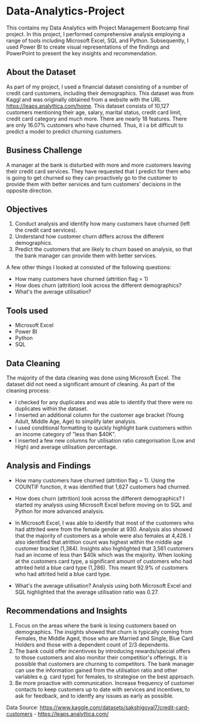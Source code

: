 # Data-Analytics-Project
This contains my Data Analytics with Project Management Bootcamp final project. In this project, I performed comprehensive analysis employing a range of tools including Microsoft Excel, SQL and Python. Subsequently, I used Power BI to create visual representations of the findings and PowerPoint to present the key insights and recommendation. 

## About the Dataset
As part of my project, I used a financial dataset consisting of a number of credit card customers, including their demographics. This dataset was from Kaggl and was originally obtained from a website with the URL https://leaps.analyttica.com/home. This dataset consists of 10,127 customers mentioning their age, salary, marital status, credit card limit, credit card category and much more. There are nearly 18 features. There are only 16.07% customers who have churned. Thus, it i a bit difficult to predict a model to predict churning customers. 

## Business Challenge 
A manager at the bank is disturbed with more and more customers leaving their credit card services. They have requested that I predict for them who is going to get churned so they can proactively go to the customer to provide them with better services and turn customers' decisions in the opposite direction.

## Objectives 
1. Conduct analysis and identify how many customers have churned (left the credit card services).
2. Understand how customer churn differs across the different demographics.
3. Predict the customers that are likely to churn based on analysis, so that the bank manager can provide them with better services.

A few other things I looked at consisted of the following questions:
* How many customers have churned (attrition flag = 1)
* How does churn (attrition) look across the different demographics?
* What's the average utilisation?

## Tools used
* Microsoft Excel
* Power BI
* Python
* SQL

## Data Cleaning
The majority of the data cleaning was done using Microsoft Excel. The dataset did not need a significant amount of cleaning. 
As part of the cleaning process: 
* I checked for any duplicates and was able to identify that there were no duplicates within the dataset.
* I inserted an additional column for the customer age bracket (Young Adult, Middle Age, Age) to simplify later analysis.
* I used conditional formatting to quickly highlight bank customers within an income category of "less than $40K".
* I inserted a few new columns for utilisation ratio categorisation (Low and High) and average utilisation percentage. 

## Analysis and Findings
* How many customers have churned (attrition flag = 1).
Using the COUNTIF function, it was identified that 1,627 customers had churned.

* How does churn (attrition) look across the different demographics?
I started my analysis using Microsoft Excel before moving on to SQL and Python for more advanced analysis.
- In Microsoft Excel, I was able to identify that most of the customers who had atttrited were from the female gender at 930. Analysis also showed that the majority of customers as a whole were also females at 4,428. I also identified that atrittion count was highest within the middle age customer bracket (1,384). Insights also highlighted that 3,561 customers had an income of less than $40k which was the majority. When looking at the customers card type, a significant amount of customers who had attrited held a blue card type (1,286). This meant 92.9% of customers who had attrited held a blue card type. 
  
* What's the average utilisation?
Analysis using both Microsoft Excel and SQL highlighted that the average utilisation ratio was 0.27. 

## Recommendations and Insights
1. Focus on the areas where the bank is losing customers based on demographics. The insights showed that churn is typically coming from Females, the Middle Aged, those who are Married and Single, Blue Card Holders and those with a dependent count of 2/3 dependents.
2. The bank could offer incentivves by introducing rewards/special offers to those customers and also monitor their competitior's offerings. It is possible that customers are churning to competitors. The bank manager can use the information gained from the utilisation ratio and other variables e.g. card type) for females, to strategise on the best approach.
3. Be more proactive with communication. Increase frequency of customer contacts to keep customers up to date with services and incentives, to ask for feedback, and to identfy any issues as early as possible. 

Data Source: https://www.kaggle.com/datasets/sakshigoyal7/credit-card-customers - https://leaps.analyttica.com/
